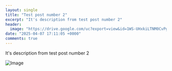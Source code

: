 ```yaml
---
layout: single
title: "Test post number 2"
excerpt: "It's description from test post number 2"
header:
  image: "https://drive.google.com/uc?export=view&id=1WS-UHxkiLTNM0CvPgDW4LY-NbA3kNxQr"
date: "2025-04-07 17:11:05 +0000"
comments: true
---
```


It's description from test post number 2

![Image](https://drive.google.com/uc?export=view&id=1WS-UHxkiLTNM0CvPgDW4LY-NbA3kNxQr)
